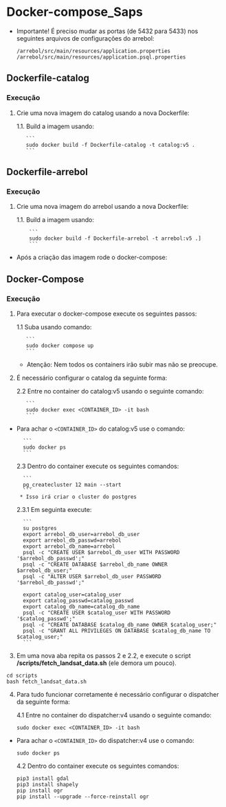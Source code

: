 # Docker-compose_Saps

* Importante! É preciso mudar as portas (de 5432 para 5433) nos seguintes arquivos de configurações do arrebol:

  ```/arrebol/src/main/resources/application.properties``` ```/arrebol/src/main/resources/application.psql.properties```


## Dockerfile-catalog
### Execução
1. Crie uma nova imagem do catalog usando a nova Dockerfile:

      1.1. Build a imagem usando:

          ```
          sudo docker build -f Dockerfile-catalog -t catalog:v5 .
          ```
     
## Dockerfile-arrebol
### Execução
1. Crie uma nova imagem do arrebol usando a nova Dockerfile:

      1.1. Build a imagem usando:

           ```
           sudo docker build -f Dockerfile-arrebol -t arrebol:v5 .]
           ```

* Após a criação das imagem rode o docker-compose:

## Docker-Compose
### Execução
1. Para executar o docker-compose execute os seguintes passos:

      1.1 Suba usando comando:

          ```
          sudo docker compose up
          ```
   
   * Atenção: Nem todos os containers irão subir mas não se preocupe.


2. É necessário configurar o catalog da seguinte forma:

      2.2 Entre no container do catalog:v5 usando o seguinte comando:

          ```
          sudo docker exec <CONTAINER_ID> -it bash
          ```
  
  * Para achar o ``` <CONTAINER_ID> ``` do catalog:v5 use o comando: 

          ```
          sudo docker ps
          ```
          
      2.3 Dentro do container execute os seguintes comandos:

          ```
          pg_createcluster 12 main --start
          ```
         * Isso irá criar o cluster do postgres
     
      2.3.1 Em seguinta execute:

          ```
          su postgres
          export arrebol_db_user=arrebol_db_user
          export arrebol_db_passwd=arrebol
          export arrebol_db_name=arrebol
          psql -c "CREATE USER $arrebol_db_user WITH PASSWORD '$arrebol_db_passwd';"
          psql -c "CREATE DATABASE $arrebol_db_name OWNER $arrebol_db_user;"
          psql -c "ALTER USER $arrebol_db_user PASSWORD '$arrebol_db_passwd';"

          export catalog_user=catalog_user
          export catalog_passwd=catalog_passwd
          export catalog_db_name=catalog_db_name
          psql -c "CREATE USER $catalog_user WITH PASSWORD '$catalog_passwd';"
          psql -c "CREATE DATABASE $catalog_db_name OWNER $catalog_user;"
          psql -c "GRANT ALL PRIVILEGES ON DATABASE $catalog_db_name TO $catalog_user;"
          ```
          
3. Em uma nova aba repita os passos 2 e 2.2, e execute o script **/scripts/fetch_landsat_data.sh** (ele demora um pouco).

 ```
 cd scripts
 bash fetch_landsat_data.sh
 ```
 
4. Para tudo funcionar corretamente é necessário configurar o dispatcher da seguinte forma:

     4.1 Entre no container do dispatcher:v4 usando o seguinte comando:

      ```
      sudo docker exec <CONTAINER_ID> -it bash
      ```
  
  * Para achar o ``` <CONTAINER_ID> ``` do dispatcher:v4 use o comando: 

      ```
      sudo docker ps
      ```
     
     4.2 Dentro do container execute os seguintes comandos:
     
      ```
      pip3 install gdal
      pip3 install shapely
      pip install ogr
      pip install --upgrade --force-reinstall ogr
      ```
